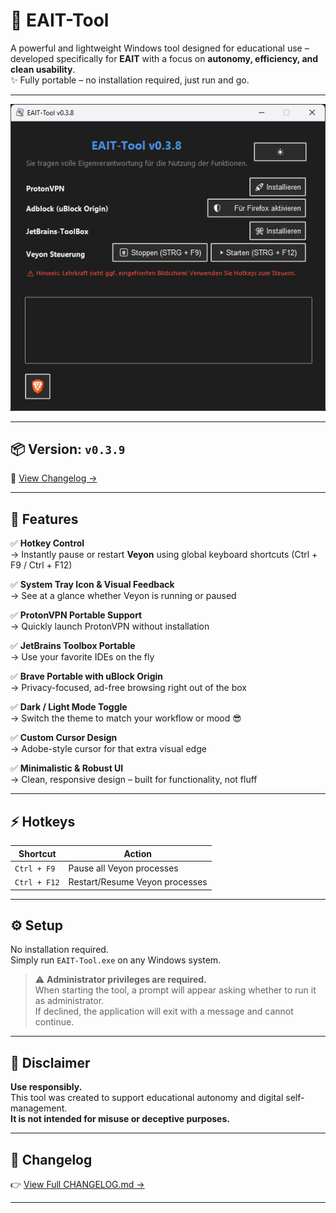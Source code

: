 # 🚀 EAIT-Tool

A powerful and lightweight Windows tool designed for educational use – developed specifically for **EAIT** with a focus on **autonomy, efficiency, and clean usability**.  
✨ Fully portable – no installation required, just run and go.

---

![EAIT Tool Screenshot](./data/screenshot.png)

---

## 📦 Version: `v0.3.9`  
📜 [View Changelog →](./CHANGELOG.md)

---

## 🧠 Features

✅ **Hotkey Control**  
→ Instantly pause or restart **Veyon** using global keyboard shortcuts (Ctrl + F9 / Ctrl + F12)

✅ **System Tray Icon & Visual Feedback**  
→ See at a glance whether Veyon is running or paused

✅ **ProtonVPN Portable Support**  
→ Quickly launch ProtonVPN without installation

✅ **JetBrains Toolbox Portable**  
→ Use your favorite IDEs on the fly

✅ **Brave Portable with uBlock Origin**  
→ Privacy-focused, ad-free browsing right out of the box

✅ **Dark / Light Mode Toggle**  
→ Switch the theme to match your workflow or mood 😎

✅ **Custom Cursor Design**  
→ Adobe-style cursor for that extra visual edge

✅ **Minimalistic & Robust UI**  
→ Clean, responsive design – built for functionality, not fluff

---

## ⚡ Hotkeys

| Shortcut         | Action                            |
|------------------|-----------------------------------|
| `Ctrl + F9`      | Pause all Veyon processes         |
| `Ctrl + F12`     | Restart/Resume Veyon processes    |

---
## ⚙️ Setup

No installation required.  
Simply run `EAIT-Tool.exe` on any Windows system.

> ⚠️ **Administrator privileges are required.**  
> When starting the tool, a prompt will appear asking whether to run it as administrator.  
> If declined, the application will exit with a message and cannot continue.

---

## 🙌 Disclaimer

**Use responsibly.**  
This tool was created to support educational autonomy and digital self-management.  
**It is not intended for misuse or deceptive purposes.**

---

## 📜 Changelog

👉 [View Full CHANGELOG.md →](./CHANGELOG.md)

---
